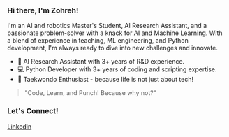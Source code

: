 ### Hi there, I'm Zohreh!

I'm an AI and robotics Master's Student, AI Research Assistant, and a passionate problem-solver with a knack for AI and Machine Learning. With a blend of experience in teaching, ML engineering, and Python development, I'm always ready to dive into new challenges and innovate.
- 🤖 AI Research Assistant with 3+ years of R&D experience.
- 💻 Python Developer with 3+ years of coding and scripting expertise.
- 🥋 Taekwondo Enthusiast - because life is not just about tech!
> "Code, Learn, and Punch! Because why not?" 

### Let's Connect!
[Linkedin](https://www.linkedin.com/in/zohreh-bayramalizadeh/)

<!--
**AphroDatalyst/AphroDatalyst** is a ✨ _special_ ✨ repository because its `README.md` (this file) appears on your GitHub profile.

Here are some ideas to get you started:
- 🤖 AI Research Assistant with 3+ years of R&D experience.
- 🎓 Teaching Assistant for 1+ year, spreading knowledge and enthusiasm.
- 🧠 ML Engineer with a flair for creating impactful solutions.
- 💻 Python Developer with 3+ years of coding and scripting expertise.
- 🌐 Web Development enthusiast, exploring the depths of full-stack technologies.
- 🛠️ IT Professional with a comprehensive understanding of tech landscapes.
- 🥋 Taekwondo Enthusiast - because life is not just about tech!
- 🔭 I’m currently working on ...
- 🌱 I’m currently learning ...
- 👯 I’m looking to collaborate on ...
- 🤔 I’m looking for help with ...
- 💬 Ask me about ...
- 📫 How to reach me: ...
- 😄 Pronouns: ...
- ⚡ Fun fact: ...
-->
